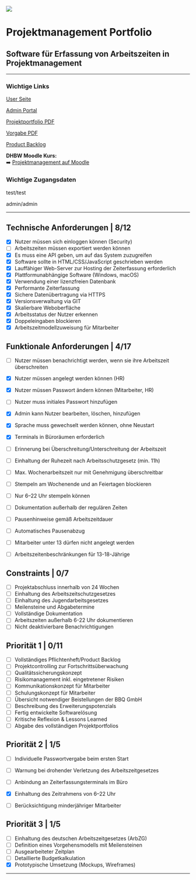 ![](https://upload.wikimedia.org/wikipedia/de/thumb/1/1d/DHBW-Logo.svg/2560px-DHBW-Logo.svg.png)


# Projektmanagement Portfolio  
## Software für Erfassung von Arbeitszeiten in Projektmanagement  

---
### Wichtige Links

[User Seite](https://zeitbuchung.it-lutz.com/)

[Admin Portal](https://zeitbuchung.it-lutz.com/leitung)

[Projektportfolio PDF](Abgabe/Dokumentation/Projektportfolio.pdf)

[Vorgabe PDF](Vorgabe/Portfolio%20-%20Projektmanagement%20Stuttgart.pdf)

[Product Backlog](https://eifrige-otter-pm.atlassian.net/jira/software/projects/ECS/boards/1)

**DHBW Moodle Kurs:**  
➡️ [Projektmanagement auf Moodle](https://elearning.dhbw-stuttgart.de/moodle/course/view.php?id=21296)

### Wichtige Zugangsdaten
test/test

admin/admin

---

## Technische Anforderungen | 8/12

- [x] Nutzer müssen sich einloggen können (Security)
- [ ] Arbeitszeiten müssen exportiert werden können
- [x] Es muss eine API geben, um auf das System zuzugreifen
- [x] Software sollte in HTML/CSS/JavaScript geschrieben werden
- [x] Lauffähiger Web-Server zur Hosting der Zeiterfassung erforderlich
- [x] Plattformunabhängige Software (Windows, macOS)
- [x] Verwendung einer lizenzfreien Datenbank
- [x] Performante Zeiterfassung
- [x] Sichere Datenübertragung via HTTPS
- [x] Versionsverwaltung via GIT
- [x] Skalierbare Weboberfläche
- [x] Arbeitsstatus der Nutzer erkennen
- [x] Doppeleingaben blockieren
- [x] Arbeitszeitmodellzuweisung für Mitarbeiter

## Funktionale Anforderungen | 4/17

- [ ] Nutzer müssen benachrichtigt werden, wenn sie ihre Arbeitszeit überschreiten
- [x] Nutzer müssen angelegt werden können (HR)
- [x] Nutzer müssen Passwort ändern können (Mitarbeiter, HR)
- [ ] Nutzer muss initiales Passwort hinzufügen
- [x] Admin kann Nutzer bearbeiten, löschen, hinzufügen
- [x] Sprache muss gewechselt werden können, ohne Neustart
- [x] Terminals in Büroräumen erforderlich
- [ ] Erinnerung bei Überschreitung/Unterschreitung der Arbeitszeit
- [ ] Einhaltung der Ruhezeit nach Arbeitsschutzgesetz (min. 11h)
- [ ] Max. Wochenarbeitszeit nur mit Genehmigung überschreitbar
- [ ] Stempeln am Wochenende und an Feiertagen blockieren
- [ ] Nur 6–22 Uhr stempeln können
- [ ] Dokumentation außerhalb der regulären Zeiten
- [ ] Pausenhinweise gemäß Arbeitszeitdauer
- [ ] Automatisches Pausenabzug
- [ ] Mitarbeiter unter 13 dürfen nicht angelegt werden
- [ ] Arbeitszeitenbeschränkungen für 13-18-Jährige


## Constraints | 0/7

- [ ] Projektabschluss innerhalb von 24 Wochen
- [ ] Einhaltung des Arbeitszeitschutzgesetzes
- [ ] Einhaltung des Jugendarbeitsgesetzes
- [ ] Meilensteine und Abgabetermine
- [ ] Vollständige Dokumentation
- [ ] Arbeitszeiten außerhalb 6-22 Uhr dokumentieren
- [ ] Nicht deaktivierbare Benachrichtigungen

## Priorität 1 | 0/11

- [ ] Vollständiges Pflichtenheft/Product Backlog
- [ ] Projektcontrolling zur Fortschrittsüberwachung
- [ ] Qualitätssicherungskonzept
- [ ] Risikomanagement inkl. eingetretener Risiken
- [ ] Kommunikationskonzept für Mitarbeiter
- [ ] Schulungskonzept für Mitarbeiter
- [ ] Übersicht notwendiger Beistellungen der BBQ GmbH
- [ ] Beschreibung des Erweiterungspotenzials
- [ ] Fertig entwickelte Softwarelösung
- [ ] Kritische Reflexion & Lessons Learned
- [ ] Abgabe des vollständigen Projektportfolios

## Priorität 2 | 1/5

- [ ] Individuelle Passwortvergabe beim ersten Start
- [ ] Warnung bei drohender Verletzung des Arbeitszeitgesetzes
- [ ] Anbindung an Zeiterfassungsterminals im Büro
- [x] Einhaltung des Zeitrahmens von 6–22 Uhr
- [ ] Berücksichtigung minderjähriger Mitarbeiter



## Priorität 3 | 1/5

- [ ] Einhaltung des deutschen Arbeitszeitgesetzes (ArbZG)
- [ ] Definition eines Vorgehensmodells mit Meilensteinen
- [ ] Ausgearbeiteter Zeitplan
- [ ] Detaillierte Budgetkalkulation
- [x] Prototypische Umsetzung (Mockups, Wireframes)

---


